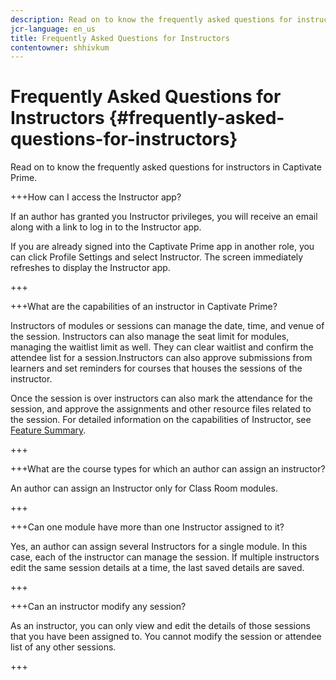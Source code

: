 ```yaml
---
description: Read on to know the frequently asked questions for instructors in Captivate Prime.
jcr-language: en_us
title: Frequently Asked Questions for Instructors
contentowner: shhivkum
---
```



# Frequently Asked Questions for Instructors {#frequently-asked-questions-for-instructors}

Read on to know the frequently asked questions for instructors in Captivate Prime.

+++How can I access the Instructor app?

If an author has granted you Instructor privileges, you will receive an email along with a link to log in to the Instructor app.

If you are already signed into the Captivate Prime app in another role, you can click Profile Settings and select Instructor. The screen immediately refreshes to display the Instructor app.

+++

+++What are the capabilities of an instructor in Captivate Prime?

Instructors of modules or sessions can manage the date, time, and venue of the session. Instructors can also manage the seat limit for modules, managing the waitlist limit as well. They can clear waitlist and confirm the attendee list for a session.Instructors can also approve submissions from learners and set reminders for courses that houses the sessions of the instructor.

Once the session is over instructors can also mark the attendance for the session, and approve the assignments and other resource files related to the session. For detailed information on the capabilities of Instructor, see [Feature Summary](feature-summary/modules.md).

+++

+++What are the course types for which an author can assign an instructor?

An author can assign an Instructor only for Class Room modules.

+++

+++Can one module have more than one Instructor assigned to it?

Yes, an author can assign several Instructors for a single module. In this case, each of the instructor can manage the session. If multiple instructors edit the same session details at a time, the last saved details are saved.

+++

+++Can an instructor modify any session?

As an instructor, you can only view and edit the details of those sessions that you have been assigned to. You cannot modify the session or attendee list of any other sessions.

+++

